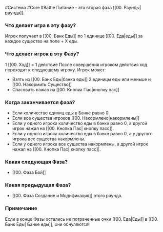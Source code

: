 #Система #Core #Battle 
Питание - это вторая фаза [[00. Раунды|раунда]].

### Что делает игра в эту фазу?

Игрок получает в [[00. Банк Еды]] по 1 единице [[00. Еда|еды]]  за каждое существо на поле + X еды.


### Что делает игрок в эту Фазу?
1 [[00. Ход]] = 1 действие
После совершения игроком действия ход переходит к следующему игроку.
Игрок может:
- Взять из [[00. Банк Еды|банка еды]] 2 единицы еды или меньше и [[00. Накормить Существо]]
- Спасовать нажав на [[00. Кнопка Пас|кнопку пас]]

### Когда заканчивается фаза?
- Если количество единиц еды в Банке равно 0.
- Если все существа игроков [[00. Накормлено|накормлены]]
- Если у одного игрока количество еды в банке равно 0, а другой  игрок нажал на [[00. Кнопка Пас| кнопку пасс]].
- Если у одного игрока количество еды в банке равно 0, а у другого игрока все существа накормлены.
- Если у одного игрока все существа накормлены, а другой игрок нажал на [[00. Кнопка Пас| кнопку пасс]].
### Какая следующая Фаза?
- [[00. Фаза Бой]]
### Какая предыдущая Фаза?
- [[00. Фаза Создание и Модификация]] этого раунда.

### Примечание
Если в конце Фазы остались не потраченные очки [[00. Еда|Еды]] в [[00. Банк Еды| Банке еды]], они обнуляются!